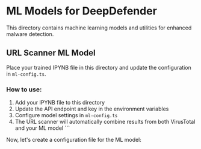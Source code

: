 # ML Models for DeepDefender

This directory contains machine learning models and utilities for enhanced malware detection.

## URL Scanner ML Model

Place your trained IPYNB file in this directory and update the configuration in `ml-config.ts`.

### How to use:

1. Add your IPYNB file to this directory
2. Update the API endpoint and key in the environment variables
3. Configure model settings in `ml-config.ts`
4. The URL scanner will automatically combine results from both VirusTotal and your ML model
\`\`\`

Now, let's create a configuration file for the ML model:
